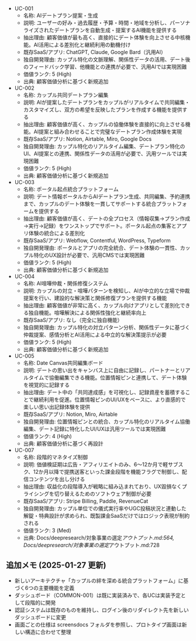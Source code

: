 ﻿- UC-001
  - 名称: AIデートプラン提案・生成
  - 説明: ユーザーの好み・過去履歴・予算・時間・地域を分析し、パーソナライズされたデートプランを自動生成・提案するAI機能を提供する
  - 抽出理由: 顧客価値が最も高く、直接的にデート体験を向上させる中核機能。AI活用による差別化と継続利用の動機付け
  - 既存SaaS/アプリ: ChatGPT, Claude, Google Bard（汎用AI）
  - 独自開発理由: カップル特化の文脈理解、関係性データの活用、デート後のフィードバック学習、他機能との連携が必要で、汎用AIでは実現困難
  - 価値ランク: 5 (High)
  - 出典: 顧客価値分析に基づく新規追加
- UC-002
  - 名称: カップル共同デートプラン編集
  - 説明: AIが提案したデートプランをカップルがリアルタイムで共同編集・カスタマイズし、双方の希望を反映したプランを作成する機能を提供する
  - 抽出理由: 顧客価値が高く、カップルの協働体験を直接的に向上させる機能。AI提案と組み合わせることで完璧なデートプラン作成体験を実現
  - 既存SaaS/アプリ: Notion, Airtable, Miro, Google Docs
  - 独自開発理由: カップル特化のリアルタイム編集、デートプラン特化のUI、AI提案との連携、関係性データの活用が必要で、汎用ツールでは実現困難
  - 価値ランク: 5 (High)
  - 出典: 顧客価値分析に基づく新規追加
- UC-003
  - 名称: ポータル起点統合プラットフォーム
  - 説明: デート情報ポータルからAIデートプラン生成、共同編集、予約連携まで、カップルのデート体験を一貫してサポートする統合プラットフォームを提供する
  - 抽出理由: 顧客価値が高く、デートの全プロセス（情報収集→プラン作成→実行→記録）をワンストップでサポート。ポータル起点の集客とアプリ体験の統合による差別化
  - 既存SaaS/アプリ: Webflow, Contentful, WordPress, Typeform
  - 独自開発理由: ポータルとアプリの完全統合、デート体験の一貫性、カップル特化のUX設計が必要で、汎用CMSでは実現困難
  - 価値ランク: 5 (High)
  - 出典: 顧客価値分析に基づく新規追加
- UC-004
  - 名称: AI喧嘩仲裁・関係修復システム
  - 説明: カップルの対立・喧嘩パターンを検知し、AIが中立的な立場で仲裁提案を行い、建設的な解決策と関係修復プランを提供する機能
  - 抽出理由: 顧客価値が非常に高く、カップル向けアプリとして差別化できる独自機能。喧嘩解決による関係性強化と継続率向上
  - 既存SaaS/アプリ: なし（完全に独自機能）
  - 独自開発理由: カップル特化の対立パターン分析、関係性データに基づく仲裁提案、感情分析とAI活用による中立的な解決策提示が必要
  - 価値ランク: 5 (High)
  - 出典: 顧客価値分析に基づく新規追加
- UC-005
  - 名称: Date Canvas共同編集ボード
  - 説明: デートの思い出をキャンバス上に自由に記録し、パートナーとリアルタイムで協働編集できる機能。位置情報ピンと連携して、デート体験を視覚的に記録する
  - 抽出理由: デート中の「共同達成感」を可視化し、記録資産を蓄積することで継続利用を促進。位置情報ピンのUI/UXをベースに、より直感的で楽しい思い出記録体験を提供
  - 既存SaaS/アプリ: Notion, Miro, Airtable
  - 独自開発理由: 位置情報ピンとの統合、カップル特化のリアルタイム協働編集、デート記録に特化したUI/UXは汎用ツールでは実現困難
  - 価値ランク: 4 (High)
  - 出典: 顧客価値分析に基づく再設計
- UC-007
  - 名称: 段階的マネタイズ制御
  - 説明: 価値検証期は広告・アフィリエイトのみ、6〜12か月で軽サブスク、12か月以降で提携送客といった課金段階を機能フラグで制御し、配信コンテンツを出し分ける
  - 抽出理由: 収益化の段階導入が戦略に組み込まれており、UX毀損なくプライシングを切り替えるためのソフトウェア制御が必要
  - 既存SaaS/アプリ: Stripe Billing, Paddle, RevenueCat
  - 独自開発理由: カップル単位での儀式実行率やUGC投稿状況と連動した解錠・特典設計が求められ、既製課金SaaSだけではロジック表現が制約される
  - 価値ランク: 3 (Med)
  - 出典: Docs/deepresearch/対象事業の選定*アウトプット.md:564, Docs/deepresearch/対象事業の選定*アウトプット.md:728

## 追加メモ (2025-01-27 更新)

- 新しいアーキテクチャ「カップルの絆を深める統合プラットフォーム」に基づく6つの主要機能を定義
- ダッシュボード（COMMON-001）は既に実装済みで、各UCは実装予定として段階的に開発
- 認証システムは既存のものを維持し、ログイン後のリダイレクト先を新しいダッシュボードに変更
- 画面ごとの仕様は screensdocs フォルダを参照し、プロトタイプ画面は新しい構造に合わせて整理
